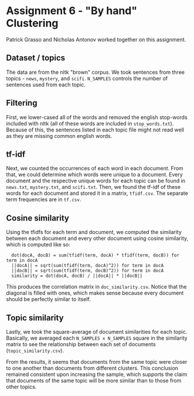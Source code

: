 # Assignment 6 - "By hand" Clustering

Patrick Grasso and Nicholas Antonov worked together on this assignment.

## Dataset / topics
The data are from the nltk "brown" corpus. We took sentences from three topics -
`news`, `mystery`, and `scifi`. `N_SAMPLES` controls the number of sentences
used from each topic.

## Filtering
First, we lower-cased all of the words and removed the english stop-words
included with nltk (all of these words are included in `stop_words.txt`).
Because of this, the sentences listed in each topic file might not read well as
they are missing common english words.

## tf-idf
Next, we counted the occurrences of each word in each document. From that, we
could determine which words were unique to a document. Every document and the
respective unique words for each topic can be found in `news.txt`,
`mystery.txt`, and `scifi.txt`. Then, we found the tf-idf of these words for
each document and stored it in a matrix, `tfidf.csv`. The separate term
frequencies are in `tf.csv`.

## Cosine similarity
Using the tfidfs for each term and document, we computed the similarity between
each document and every other document using cosine similarity, which is
computed like so:
```
  dot(docA, docB) = sum(tfidf(term, docA) * tfidf(term, docB)) for term in docA
  ||docA|| = sqrt(sum(tfidf(term, docA)^2)) for term in docA
  ||docB|| = sqrt(sum(tfidf(term, docB)^2)) for term in docA
  similarity = dot(docA, docB) / ||docA|| * ||docB||
```
This produces the correlation matrix in `doc_similarity.csv`. Notice that the
diagonal is filled with ones, which makes sense because every document should be
perfectly similar to itself.

## Topic similarity
Lastly, we took the square-average of document similarities for each topic.
Basically, we averaged each `N_SAMPLES x N_SAMPLES` square in the similarity
matrix to see the relationship between each set of documents
(`topic_similarity.csv`).

From the results, it seems that documents from the same topic were closer to one
another than documents from different clusters. This conclusion remained
consistent upon increasing the sample, which supports the claim that documents
of the same topic will be more similar than to those from other topics.

